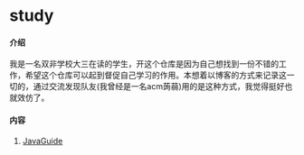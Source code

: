 # study

#### 介绍

我是一名双非学校大三在读的学生，开这个仓库是因为自己想找到一份不错的工作，希望这个仓库可以起到督促自己学习的作用。本想着以博客的方式来记录这一切的，通过交流发现队友(我曾经是一名acm蒟蒻)用的是这种方式，我觉得挺好也就效仿了。


#### 内容

1.  [JavaGuide](https://javaguide.cn/home/)
